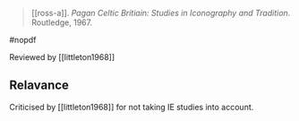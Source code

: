 > [[ross-a]]. *Pagan Celtic Britiain: Studies in Iconography and Tradition*. Routledge, 1967.

#nopdf 

Reviewed by [[littleton1968]]

## Relavance 
Criticised by [[littleton1968]] for not taking IE studies into account.